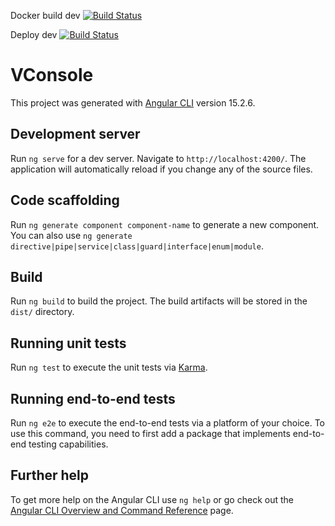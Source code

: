 Docker build dev
[![Build Status](https://vincentprivate.synology.me:112/buildStatus/icon?job=vincent-services%2Fv-eco%2Fv-console-dev)](https://vincentprivate.synology.me:112/job/vincent-services/job/v-eco/view/v-console/job/v-console-dev/)

Deploy dev
[![Build Status](https://vincentprivate.synology.me:112/buildStatus/icon?job=vincent-services%2Fv-eco%2Fv-console-dev-k8s)](https://vincentprivate.synology.me:112/job/vincent-services/job/v-eco/view/v-console/job/v-console-dev-k8s/)

# VConsole

This project was generated with [Angular CLI](https://github.com/angular/angular-cli) version 15.2.6.

## Development server

Run `ng serve` for a dev server. Navigate to `http://localhost:4200/`. The application will automatically reload if you change any of the source files.

## Code scaffolding

Run `ng generate component component-name` to generate a new component. You can also use `ng generate directive|pipe|service|class|guard|interface|enum|module`.

## Build

Run `ng build` to build the project. The build artifacts will be stored in the `dist/` directory.

## Running unit tests

Run `ng test` to execute the unit tests via [Karma](https://karma-runner.github.io).

## Running end-to-end tests

Run `ng e2e` to execute the end-to-end tests via a platform of your choice. To use this command, you need to first add a package that implements end-to-end testing capabilities.

## Further help

To get more help on the Angular CLI use `ng help` or go check out the [Angular CLI Overview and Command Reference](https://angular.io/cli) page.
